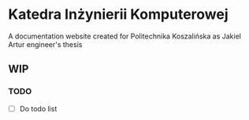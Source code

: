 # Katedra Inżynierii Komputerowej  

A documentation website created for Politechnika Koszalińska as Jakiel Artur engineer's thesis

## WIP

### TODO
- [ ] Do todo list 